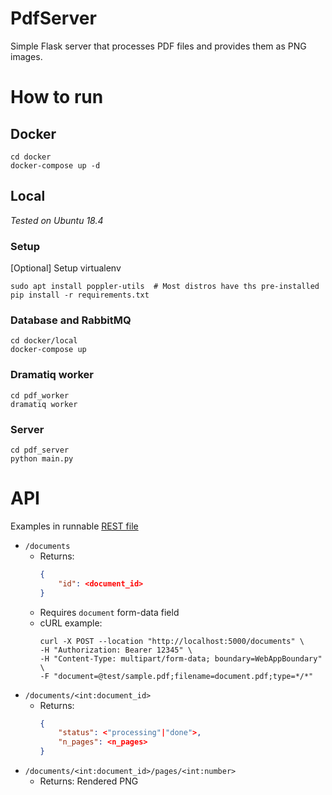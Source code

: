 # PdfServer

Simple Flask server that processes PDF files and provides them as PNG images.

# How to run

## Docker
```shell
cd docker
docker-compose up -d
```

## Local
_Tested on Ubuntu 18.4_

### Setup
[Optional] Setup virtualenv

```shell
sudo apt install poppler-utils  # Most distros have ths pre-installed
pip install -r requirements.txt
```

### Database and RabbitMQ
```shell
cd docker/local
docker-compose up
```

### Dramatiq worker
```shell
cd pdf_worker
dramatiq worker
```

### Server
```shell
cd pdf_server
python main.py
```

# API
Examples in runnable [REST file](test/hand.rest)

- `/documents`
  - Returns:
    ```json
    {
        "id": <document_id>
    }
    ```
  - Requires `document` form-data field
  - cURL example:
    ```shell
    curl -X POST --location "http://localhost:5000/documents" \
    -H "Authorization: Bearer 12345" \
    -H "Content-Type: multipart/form-data; boundary=WebAppBoundary" \
    -F "document=@test/sample.pdf;filename=document.pdf;type=*/*"
    ```
- `/documents/<int:document_id>`
  - Returns:
    ```json
    {
        "status": <"processing"|"done">,
        "n_pages": <n_pages>
    }
    ```
- `/documents/<int:document_id>/pages/<int:number>`
  - Returns: Rendered PNG
